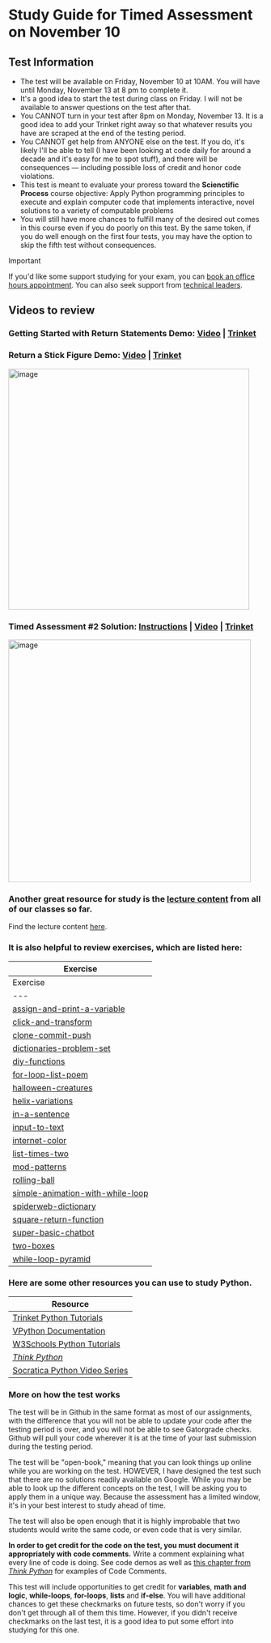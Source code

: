 # Study Guide for Timed Assessment on November 10

## Test Information 
- The test will be available on Friday, November 10 at 10AM. You will have until Monday, November 13 at 8 pm to complete it.
- It's a good idea to start the test during class on Friday. I will not be available to answer questions on the test after that. 
- You CANNOT turn in your test after 8pm on Monday, November 13. It is a good idea to add your Trinket right away so that whatever results you have are scraped at the end of the testing period.
- You CANNOT get help from ANYONE else on the test. If you do, it's likely I'll be able to tell (I have been looking at code daily for around a decade and it's easy for me to spot stuff), and there will be consequences — including possible loss of credit and honor code violations.
- This test is meant to evaluate your proress toward the **Scienctific Process** course objective: Apply Python programming principles to execute and explain computer code that implements interactive, novel solutions to a variety of computable problems
- You will still have more chances to fulfill many of the desired out comes in this course even if you do poorly on this test. By the same token, if you do well enough on the first four tests, you may have the option to skip the fifth test without consequences. 
  
> [!IMPORTANT]  
> If you'd like some support studying for your exam, you can [book an office hours appointment](https://calendar.google.com/calendar/u/0/appointments/schedules/AcZssZ1ZnFy9IkWemSjQ98WWhGh7UVwkph3U2RuDrrLt781dWM4x_bQPunp9mylOe8TXdHWjtKpGa1SP). You can also seek support from [technical leaders](https://www.cs.allegheny.edu/teaching/technicalleaders/). 

## Videos to review

### Getting Started with Return Statements Demo: [Video](https://drive.google.com/file/d/1H3w1aeqjLrkO9rzd12F282WCJ1wZ3BW3/view?usp=share_link) | [Trinket](https://trinket.io/python/fa52a87ccd)

### Return a Stick Figure Demo: [Video](https://drive.google.com/file/d/1Qtyu2AhH2P3sObAaIAO7bvNUaafUL9rW/view?usp=sharing) | [Trinket](https://trinket.io/glowscript/355dfc8334)

<img width="476" alt="image" src="https://github.com/allegheny-college-cmpsc-100-fall-2023/course-materials/assets/8368413/d8d2e22f-aa95-4bca-9310-9fc27ff813ce">

### Timed Assessment #2 Solution: [Instructions](https://github.com/allegheny-college-cmpsc-100-fall-2023/sliding-wall-timed-assessment) | [Video](https://drive.google.com/file/d/1thuhZOU5Kd3eAgv-lcA_qNMg9ofSZXZ0/view?usp=drive_link) | [Trinket](https://trinket.io/glowscript/b552d57f2d)

<img width="479" alt="image" src="https://github.com/allegheny-college-cmpsc-100-fall-2023/course-materials/assets/8368413/2e0db054-449c-4a7d-9180-ba6120ddfbdf">

### Another great resource for study is the [lecture content](https://github.com/allegheny-college-cmpsc-100-fall-2023/course-materials/blob/main/lecture-content/lecture-links.md) from all of our classes so far. 

Find the lecture content [here](https://github.com/allegheny-college-cmpsc-100-fall-2023/course-materials/blob/main/lecture-content/lecture-links.md).

### It is also helpful to review exercises, which are listed here:

| Exercise | 
 |---| 
| Exercise | 
 |---| 
| [assign-and-print-a-variable](https://classroom.github.com/a/EXG71VKd) | 
| [click-and-transform](https://classroom.github.com/a/ukwMDO7H) | 
| [clone-commit-push](https://classroom.github.com/a/hGVTO8s9) | 
| [dictionaries-problem-set](https://classroom.github.com/a/OvJdzin3) | 
| [diy-functions](https://classroom.github.com/a/5VfQ8tSv) | 
| [for-loop-list-poem](https://classroom.github.com/a/Ou8wl27D) | 
| [halloween-creatures](https://classroom.github.com/a/ZL6oA7mn) | 
| [helix-variations](https://classroom.github.com/a/lJkp3J6D) | 
| [in-a-sentence](https://classroom.github.com/a/w5aouzXx) | 
| [input-to-text](https://classroom.github.com/a/jFzZ-fAX) | 
| [internet-color](https://classroom.github.com/a/Ji2_ZjjQ) | 
| [list-times-two](https://classroom.github.com/a/Ou8wl27D) | 
| [mod-patterns](https://classroom.github.com/a/Ou8wl27D) | 
| [rolling-ball](https://classroom.github.com/a/azAqr-wX) | 
| [simple-animation-with-while-loop](https://classroom.github.com/a/c9ySNs2p) | 
| [spiderweb-dictionary](https://classroom.github.com/a/VvXK03Pb) | 
| [square-return-function](https://classroom.github.com/a/4e3eF5ax) | 
| [super-basic-chatbot](https://classroom.github.com/a/8xzH-VuP) | 
| [two-boxes](https://classroom.github.com/a/IKa0spAE) | 
| [while-loop-pyramid](https://classroom.github.com/a/xWzVw3en) | 


### Here are some other resources you can use to study Python.

| Resource |
| --- |
| [Trinket Python Tutorials](https://docs.trinket.io/getting-started-with-python#/welcome/where-we-ll-go) |
| [VPython Documentation](https://www.glowscript.org/docs/VPythonDocs/index.html) |
| [W3Schools Python Tutorials](https://www.w3schools.com/python/) | 
| [*Think Python*](https://greenteapress.com/thinkpython2/html/) |
| [Socratica Python Video Series](https://www.youtube.com/watch?v=bY6m6_IIN94&list=PLi01XoE8jYohWFPpC17Z-wWhPOSuh8Er-) |


### More on how the test works

The test will be in Github in the same format as most of our assignments, with the difference that you will not be able to update your code after the testing period is over, and you will not be able to see Gatorgrade checks. Github will pull your code wherever it is at the time of your last submission during the testing period. 

The test will be "open-book," meaning that you can look things up online while you are working on the test. HOWEVER, I have designed the test such that there are no solutions readily available on Google. While you may be able to look up the different concepts on the test, I will be asking you to apply them in a unique way. Because the assessment has a limited window, it's in your best interest to study ahead of time. 

The test will also be open enough that it is highly improbable that two students would write the same code, or even code that is very similar. 

<strong>In order to get credit for the code on the test, you must document it appropriately with code comments.</strong> Write a comment explaining what every line of code is doing. See code demos as well as [this chapter from <em>Think Python</em>](https://greenteapress.com/thinkpython2/html/thinkpython2003.html#sec22) for examples of Code Comments.

This test will include opportunities to get credit for **variables**, **math and logic**, **while-loops**, **for-loops**, **lists** and **if-else**.  You will have additional chances to get these checkmarks on future tests, so don't worry if you don't get through all of them this time. However, if you didn't receive checkmarks on the last test, it is a good idea to put some effort into studying for this one. 
